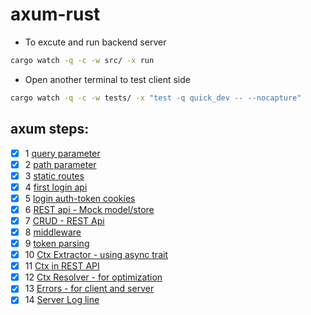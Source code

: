 # axum-rust

- To excute and run backend server 
```sh
cargo watch -q -c -w src/ -x run 
```

- Open another terminal to test client side
```sh
cargo watch -q -c -w tests/ -x "test -q quick_dev -- --nocapture"
```

## axum steps:
- [x] 1 [query parameter](https://github.com/krrishnax/axum-rust/pull/1)
- [x] 2 [path parameter](https://github.com/krrishnax/axum-rust/pull/2)
- [x] 3 [static routes](https://github.com/krrishnax/axum-rust/pull/3)
- [x] 4 [first login api](https://github.com/krrishnax/axum-rust/pull/4)
- [x] 5 [login auth-token cookies](https://github.com/krrishnax/axum-rust/pull/5)
- [x] 6 [REST api - Mock model/store](https://github.com/krrishnax/axum-rust/pull/6)
- [x] 7 [CRUD - REST Api](https://github.com/krrishnax/axum-rust/pull/7)
- [x] 8 [middleware](https://github.com/krrishnax/axum-rust/pull/8)
- [x] 9 [token parsing](https://github.com/krrishnax/axum-rust/pull/9)
- [x] 10 [Ctx Extractor - using async trait](https://github.com/krrishnax/axum-rust/pull/10)
- [x] 11 [Ctx in REST API](https://github.com/krrishnax/axum-rust/pull/11)
- [x] 12 [Ctx Resolver - for optimization](https://github.com/krrishnax/axum-rust/pull/12)
- [x] 13 [Errors - for client and server](https://github.com/krrishnax/axum-rust/pull/13)
- [x] 14 [Server Log line](https://github.com/krrishnax/axum-rust/pull/14)
